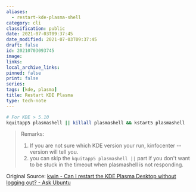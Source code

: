 ```yaml
---
aliases:
  - restart-kde-plasma-shell
category: cli
classification: public
date: 2021-07-03T09:37:45
date_modified: 2021-07-03T09:37:45
draft: false
id: 20210703093745
image: 
links: 
local_archive_links: 
pinned: false
print: false
series: 
tags: [kde, plasma]
title: Restart KDE Plasma
type: tech-note
---
```


```sh
# For KDE > 5.10
kquitapp5 plasmashell || killall plasmashell && kstart5 plasmashell
```

> Remarks:
> 1. If you are not sure which KDE version your run, kinfocenter --version will tell you.
> 2. you can skip the `kquitapp5 plasmashell ||` part if you don't want to be stuck in the timeout when plasmashell is not responding.

Original Source: [kwin - Can I restart the KDE Plasma Desktop without logging out? - Ask Ubuntu](https://askubuntu.com/questions/481329/can-i-restart-the-kde-plasma-desktop-without-logging-out)

